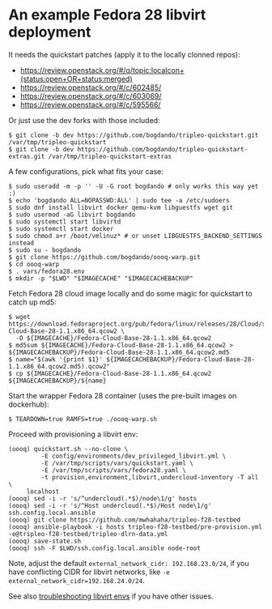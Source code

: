 # An example Fedora 28 libvirt deployment

It needs the quickstart patches (apply it to the locally clonned repos):

* https://review.openstack.org/#/q/topic:localcon+(status:open+OR+status:merged)
* https://review.openstack.org/#/c/602485/
* https://review.openstack.org/#/c/603069/
* https://review.openstack.org/#/c/595566/

Or just use the dev forks with those included:
```
$ git clone -b dev https://github.com/bogdando/tripleo-quickstart.git /var/tmp/tripleo-quickstart
$ git clone -b dev https://github.com/bogdando/tripleo-quickstart-extras.git /var/tmp/tripleo-quickstart-extras
```

A few configurations, pick what fits your case:
```
$ sudo useradd -m -p '' -U -G root bogdando # only works this way yet :)
$ echo 'bogdando ALL=NOPASSWD:ALL' | sudo tee -a /etc/sudoers
$ sudo dnf install libvirt docker qemu-kvm libguestfs wget git
$ sudo usermod -aG libvirt bogdando
$ sudo systemctl start libvirtd
$ sudo systemctl start docker
$ sudo chmod a+r /boot/vmlinuz* # or unset LIBGUESTFS_BACKEND_SETTINGS instead
$ sudo su - bogdando
$ git clone https://github.com/bogdando/oooq-warp.git
$ cd oooq-warp
$ . vars/fedora28.env
$ mkdir -p "$LWD" "$IMAGECACHE" "$IMAGECACHEBACKUP"
```

Fetch Fedora 28 cloud image locally and do some magic for quickstart to catch up md5:
```
$ wget https://download.fedoraproject.org/pub/fedora/linux/releases/28/Cloud/x86_64/images/Fedora-Cloud-Base-28-1.1.x86_64.qcow2 \
  -O ${IMAGECACHE}/Fedora-Cloud-Base-28-1.1.x86_64.qcow2
$ md5sum ${IMAGECACHE}/Fedora-Cloud-Base-28-1.1.x86_64.qcow2 > ${IMAGECACHEBACKUP}/Fedora-Cloud-Base-28-1.1.x86_64.qcow2.md5
$ name="$(awk '{print $1}' ${IMAGECACHEBACKUP}/Fedora-Cloud-Base-28-1.1.x86_64.qcow2.md5).qcow2"
$ cp ${IMAGECACHE}/Fedora-Cloud-Base-28-1.1.x86_64.qcow2 ${IMAGECACHEBACKUP}/${name}
```

Start the wrapper Fedora 28 container (uses the pre-built images on dockerhub):
```
$ TEARDOWN=true RAMFS=true ./oooq-warp.sh
```

Proceed with provisioning a libvirt env:
```
(oooq) quickstart.sh --no-clone \
         -E config/environments/dev_privileged_libvirt.yml \
         -E /var/tmp/scripts/vars/quickstart.yaml \
         -E /var/tmp/scripts/vars/fedora28.yaml \
         -t provision,environment,libvirt,undercloud-inventory -T all \
	 localhost
(oooq) sed -i -r 's/^undercloud(.*$)/node\1/g' hosts
(oooq) sed -i -r 's/^Host undercloud(.*$)/Host node\1/g' ssh.config.local.ansible
(oooq) git clone https://github.com/mwhahaha/tripleo-f28-testbed
(oooq) ansible-playbook -i hosts tripleo-f28-testbed/pre-provision.yml -e@tripleo-f28-testbed/tripleo-dlrn-data.yml
(oooq) save-state.sh
(oooq) ssh -F $LWD/ssh.config.local.ansible node-root
```
Note, adjust the default `external_network_cidr: 192.168.23.0/24`, if you have
conflicting CIDR for libvirt networks, like ``-e external_network_cidr=192.168.24.0/24``.

See also [troubleshooting libvirt envs](./troubleshoot.md) if you have other
issues.
